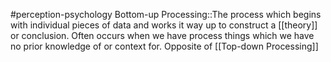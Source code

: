 #perception-psychology 
Bottom-up Processing::The process which begins with individual pieces of data and works it way up to construct a [[theory]] or conclusion. Often occurs when we have process things which we have no prior knowledge of or context for. Opposite of [[Top-down Processing]]
<!--SR:!2024-02-05,3,250-->